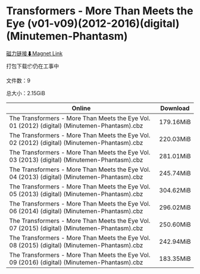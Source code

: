 # Transformers - More Than Meets the Eye (v01-v09)(2012-2016)(digital)(Minutemen-Phantasm)

[磁力链接⬇Magnet Link](magnet:?xt=urn:btih:b9dad221b36c9c7bf0366280c3b3709400ffaa91&dn=Transformers%20-%20More%20Than%20Meets%20the%20Eye%20%28v01-v09%29%282012-2016%29%28digital%29%28Minutemen-Phantasm%29)

打包下载📦仍在工事中

文件数：9

总大小：2.15GiB

Online | Download
--- | ---
The Transformers - More Than Meets the Eye Vol. 01 (2012) (digital) (Minutemen-Phantasm).cbz | 179.16MiB
The Transformers - More Than Meets the Eye Vol. 02 (2012) (digital) (Minutemen-Phantasm).cbz | 220.03MiB
The Transformers - More Than Meets the Eye Vol. 03 (2013) (digital) (Minutemen-Phantasm).cbz | 281.01MiB
The Transformers - More Than Meets the Eye Vol. 04 (2013) (digital) (Minutemen-Phantasm).cbz | 245.74MiB
The Transformers - More Than Meets the Eye Vol. 05 (2013) (digital) (Minutemen-Phantasm).cbz | 304.62MiB
The Transformers - More Than Meets the Eye Vol. 06 (2014) (digital) (Minutemen-Phantasm).cbz | 296.02MiB
The Transformers - More Than Meets the Eye Vol. 07 (2015) (digital) (Minutemen-Phantasm).cbz | 250.60MiB
The Transformers - More Than Meets the Eye Vol. 08 (2015) (digital) (Minutemen-Phantasm).cbz | 242.94MiB
The Transformers - More Than Meets the Eye Vol. 09 (2016) (digital) (Minutemen-Phantasm).cbz | 183.35MiB
